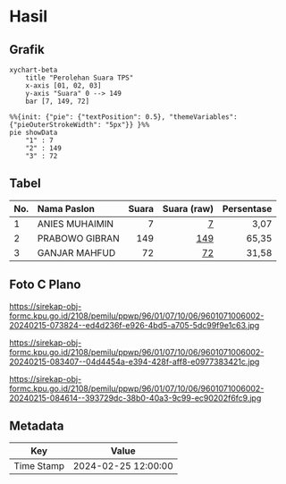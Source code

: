 # Hasil

## Grafik

```mermaid
xychart-beta
    title "Perolehan Suara TPS"
    x-axis [01, 02, 03]
    y-axis "Suara" 0 --> 149
    bar [7, 149, 72]
```

```mermaid
%%{init: {"pie": {"textPosition": 0.5}, "themeVariables": {"pieOuterStrokeWidth": "5px"}} }%%
pie showData
    "1" : 7
    "2" : 149
    "3" : 72
```

## Tabel

| No. | Nama Paslon    | Suara | Suara (raw) | Persentase |
|:--- |:-------------- | -----:| -----------:| ----------:|
| 1   | ANIES MUHAIMIN | 7     | [7][p-1]    | 3,07       |
| 2   | PRABOWO GIBRAN | 149   | [149][p-2]  | 65,35      |
| 3   | GANJAR MAHFUD  | 72    | [72][p-3]   | 31,58      |


[p-1]: https://github.com/gigit-pemilu/pemilu-2024-96-papua-barat-daya/blob/main/pilpres/hitung-suara/sub/96-papua-barat-daya/sub/01-sorong/sub/07-aimas/sub/1006-mariat-pantai/sub/002-tps/sub/paslon-1.txt
[p-2]: https://github.com/gigit-pemilu/pemilu-2024-96-papua-barat-daya/blob/main/pilpres/hitung-suara/sub/96-papua-barat-daya/sub/01-sorong/sub/07-aimas/sub/1006-mariat-pantai/sub/002-tps/sub/paslon-2.txt
[p-3]: https://github.com/gigit-pemilu/pemilu-2024-96-papua-barat-daya/blob/main/pilpres/hitung-suara/sub/96-papua-barat-daya/sub/01-sorong/sub/07-aimas/sub/1006-mariat-pantai/sub/002-tps/sub/paslon-3.txt

## Foto C Plano

https://sirekap-obj-formc.kpu.go.id/2108/pemilu/ppwp/96/01/07/10/06/9601071006002-20240215-073824--ed4d236f-e926-4bd5-a705-5dc99f9e1c63.jpg

https://sirekap-obj-formc.kpu.go.id/2108/pemilu/ppwp/96/01/07/10/06/9601071006002-20240215-083407--04d4454a-e394-428f-aff8-e0977383421c.jpg

https://sirekap-obj-formc.kpu.go.id/2108/pemilu/ppwp/96/01/07/10/06/9601071006002-20240215-084614--393729dc-38b0-40a3-9c99-ec90202f6fc9.jpg


## Metadata

| Key        | Value               |
| ---------- | ------------------- |
| Time Stamp | 2024-02-25 12:00:00 |



